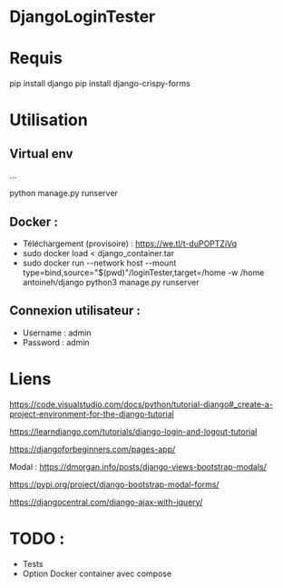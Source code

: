 # DjangoLoginTester

# Requis
pip install django
pip install django-crispy-forms

# Utilisation
## Virtual env
...

python manage.py runserver

## Docker :
- Téléchargement (provisoire) : https://we.tl/t-duPOPTZiVq
- sudo docker load < django_container.tar
- sudo docker run --network host --mount type=bind,source="$(pwd)"/loginTester,target=/home -w /home antoineh/django python3 manage.py runserver


## Connexion utilisateur :
- Username : admin
- Password : admin

# Liens
https://code.visualstudio.com/docs/python/tutorial-django#_create-a-project-environment-for-the-django-tutorial

https://learndjango.com/tutorials/django-login-and-logout-tutorial

https://djangoforbeginners.com/pages-app/

Modal :
https://dmorgan.info/posts/django-views-bootstrap-modals/

https://pypi.org/project/django-bootstrap-modal-forms/


https://djangocentral.com/django-ajax-with-jquery/

# TODO : 
- Tests 
- Option Docker container avec compose
